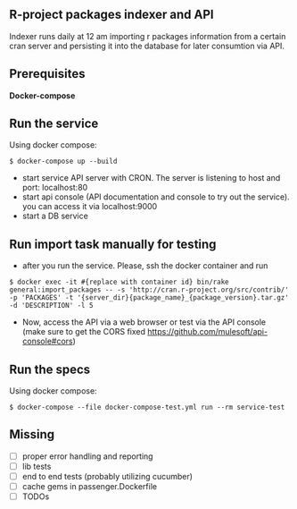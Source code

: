 ## R-project packages indexer and API

Indexer runs daily at 12 am importing r packages information from a certain cran server and persisting it into the database for later consumtion via API.

## Prerequisites

**Docker-compose**

## Run the service
Using docker compose:
 ```
 $ docker-compose up --build
 ```

* start service API server with CRON. The server is listening to host and port: localhost:80
* start api console (API documentation and console to try out the service). you can access it via localhost:9000
* start a DB service

## Run import task manually for testing

* after you run the service. Please, ssh the docker container and run

```
$ docker exec -it #{replace with container id} bin/rake general:import_packages -- -s 'http://cran.r-project.org/src/contrib/' -p 'PACKAGES' -t '{server_dir}{package_name}_{package_version}.tar.gz' -d 'DESCRIPTION' -l 5
```

* Now, access the API via a web browser or test via the API console (make sure to get the CORS fixed https://github.com/mulesoft/api-console#cors)

## Run the specs
Using docker compose:
 ```
 $ docker-compose --file docker-compose-test.yml run --rm service-test
 ```

## Missing

- [ ] proper error handling and reporting
- [ ] lib tests
- [ ] end to end tests (probably utilizing cucumber)
- [ ] cache gems in passenger.Dockerfile
- [ ] TODOs
